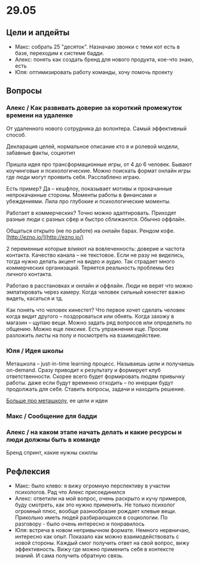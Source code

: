 # 29.05

## Цели и апдейты

* Макс: собрать 25 "десяток". Назначаю звонки с теми кот есть в базе, переходим к системе бадди.
* Алекс: понять как создать бренд для нового продукта, кое-что знаю, есть
* Юля: оптимизировать работу команды, хочу помочь проекту

## Вопросы

### Алекс / Как развивать доверие за короткий промежуток времени на удаленке

От удаленного нового сотрудника до волонтера. Самый эффективный способ.

Декларация целей, нормальное описание кто я и ролевой модели, забавные факты, социотип

Пришла идея про трансформационные игры, от 4 до 6 человек. Бывают коучинговые и психологические. Можно поискать формат онлайн игры где люди могут проявить себя. Расслаблено играю.

Есть пример? Да – кешфлоу, показывает мотивы и прокачанные непрокачанные стороны. Моменты работы в  финансами и убеждениями. Лила про глубокие и психологические моменты.

Работает в коммерческих? Точно можно адаптировать. Приходят разные люди с разных сфер и быстро сближаются. Обычно оффлайн.

Общаться открыто \(не по работе\) на онлайн барах. Рендом кофе. [http://ezno.io/](http://ezno.io/)

2 переменные которые влияют на вовлеченность: доверие и частота контакта. Качество канала – не текстовое. Если не разу не виделись, тогда нужно делать акцент на видео и аудио. Так страдает много коммерческих организаций. Теряется реальность проблемы без личного контакта.

Работаю в расстановках и онлайн и оффлайн. Люди не верят что можно эмпатировать через камеру. Когда человек сильный кинестет важно видеть, касаться и тд.

Как понять что человек кинестет? Что первое хочет сделать человек когда видит другого – поздороваться или обнять. Когда захожу в магазин – щупаю вещи. Можно задать ряд вопросов или определить по общению. Можно еще лексике. Есть упражнения еще. Просим разложить листы на полу и посмотреть на взаимодействие.

### Юля / Идея школы

Меташкола – just-in-time learning процесс. Называешь цели и получаешь on-demand. Сразу приводит к результату и формирует клуб ответственности. Скорее всего будет формировать людям привычку работы. даже если будут временно отходить – по инерции будут продолжать для себя. Ставить вопросы, задачи и находить решение.

[Больше про меташколу](../shkola/), ее цели и идеи

### Макс / Сообщение для бадди

### Алекс / на каком этапе начать делать и какие ресурсы и люди должны быть в команде

Бренд спринт, какие нужны скиллы

## Рефлексия

* Макс: было клево: я вижу огромную перспективу в участии психологов. Рад что Алекс присоединился
* Алекс: ответили на мой вопрос, очень раскрыто и кучу примеров, буду смотреть, как это нужно применить. Не только психолог огромный плюс, вообще разнообразие рождает клевые вещи. Прикольно иметь людей разбирающихся в социологии. По разговору - было очень интересно и понравилось
* Юля: встреча в новом непривычном формате. Немного нервничаю, интересно как опыт. Показало как можно взаимодействовать с новой стороны. Каждый смог получить ответ на свой вопрос, вижу эффективность. Вижу где можно применить себя в контексте знаний. И сама получить обратную связь.

